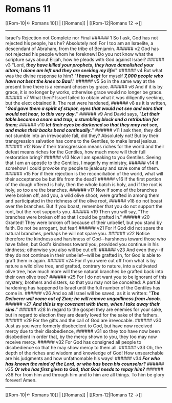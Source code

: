 # Romans 11

[[Rom-10|← Romans 10]] | [[Romans]] | [[Rom-12|Romans 12 →]]
***

Israel's Rejection not Complete nor Final ###### 1 So I ask, God has not rejected his people, has he? Absolutely not! For I too am an Israelite, a descendant of Abraham, from the tribe of Benjamin. ###### v2 God has not rejected his people whom he foreknew! Do you not know what the scripture says about Elijah, how he pleads with God against Israel? ###### v3 "Lord, **_they have killed your prophets, they have demolished your altars; I alone am left and they are seeking my life!_**" ###### v4 But what was the divine response to him? "**_I have kept_** for myself **_7,000 people_** **_who have not bent the knee to Baal_**." ###### v5 So in the same way at the present time there is a remnant chosen by grace. ###### v6 And if it is by grace, it is no longer by works, otherwise grace would no longer be grace. ###### v7 What then? Israel failed to obtain what it was diligently seeking, but the elect obtained it. The rest were hardened, ###### v8 as it is written, "_**God gave them a spirit of stupor**,_ **_eyes that would not see and ears that would not hear_**, **_to this very day_.**" ###### v9 And David says, "_**Let their table become a snare and trap**,_ _**a stumbling block and a retribution for them**;_ ###### v10 **_let their eyes be darkened so that they may not see,_** **_and make their backs bend continually_.**" ###### v11 I ask then, they did not stumble into an irrevocable fall, did they? Absolutely not! But by their transgression salvation has come to the Gentiles, to make Israel jealous. ###### v12 Now if their transgression means riches for the world and their defeat means riches for the Gentiles, how much more will their full restoration bring? ###### v13 Now I am speaking to you Gentiles. Seeing that I am an apostle to the Gentiles, I magnify my ministry, ###### v14 if somehow I could provoke my people to jealousy and save some of them. ###### v15 For if their rejection is the reconciliation of the world, what will their acceptance be but life from the dead? ###### v16 If the first portion of the dough offered is holy, then the whole batch is holy, and if the root is holy, so too are the branches. ###### v17 Now if some of the branches were broken off, and you, a wild olive shoot, were grafted in among them and participated in the richness of the olive root, ###### v18 do not boast over the branches. But if you boast, remember that you do not support the root, but the root supports you. ###### v19 Then you will say, "The branches were broken off so that I could be grafted in." ###### v20 Granted! They were broken off because of their unbelief, but you stand by faith. Do not be arrogant, but fear! ###### v21 For if God did not spare the natural branches, perhaps he will not spare you. ###### v22 Notice therefore the kindness and harshness of God--harshness toward those who have fallen, but God's kindness toward you, provided you continue in his kindness; otherwise you also will be cut off. ###### v23 And even they--if they do not continue in their unbelief--will be grafted in, for God is able to graft them in again. ###### v24 For if you were cut off from what is by nature a wild olive tree, and grafted, contrary to nature, into a cultivated olive tree, how much more will these natural branches be grafted back into their own olive tree? ###### v25 For I do not want you to be ignorant of this mystery, brothers and sisters, so that you may not be conceited: A partial hardening has happened to Israel until the full number of the Gentiles has come in. ###### v26 And so all Israel will be saved, as it is written: "**_The Deliverer will come out of Zion;_** **_he will remove ungodliness from Jacob_**. ###### v27 _**And this is my covenant with them**,_ **_when I take away their sins_.**" ###### v28 In regard to the gospel they are enemies for your sake, but in regard to election they are dearly loved for the sake of the fathers. ###### v29 For the gifts and the call of God are irrevocable. ###### v30 Just as you were formerly disobedient to God, but have now received mercy due to their disobedience, ###### v31 so they too have now been disobedient in order that, by the mercy shown to you, they too may now receive mercy. ###### v32 For God has consigned all people to disobedience so that he may show mercy to them all. ###### v33 Oh, the depth of the riches and wisdom and knowledge of God! How unsearchable are his judgments and how unfathomable his ways! ###### v34 _**For who has known the mind of the Lord**,_ **_or who has been his counselor?_** ###### v35 _**Or who has first given to God**,_ **_that God_** **_needs to repay him?_** ###### v36 For from him and through him and to him are all things. To him be glory forever! Amen.

***
[[Rom-10|← Romans 10]] | [[Romans]] | [[Rom-12|Romans 12 →]]
